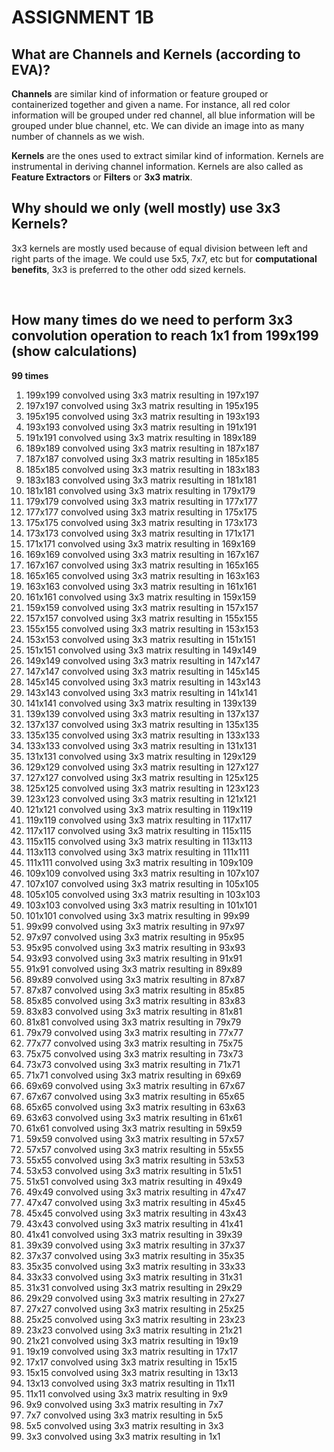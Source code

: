 # ASSIGNMENT 1B

## What are Channels and Kernels (according to EVA)?

**Channels** are similar kind of information or feature grouped or containerized together and given a name. For instance, all red color information will be grouped under red channel, all blue information will be grouped under blue channel, etc. We can divide an image into as many number of channels as we wish.

**Kernels** are the ones used to extract similar kind of information. Kernels are instrumental in deriving channel information. Kernels are also called as **Feature Extractors** or **Filters** or **3x3 matrix**.





## Why should we only (well mostly) use 3x3 Kernels?

3x3 kernels are mostly used because of equal division between left and right parts of the image. We could use 5x5, 7x7, etc but for **computational benefits**, 3x3 is preferred to the other odd sized kernels.

​	



## How many times do we need to perform 3x3 convolution operation to reach 1x1 from 199x199 (show calculations)

**99 times**

1. 199x199 convolved using 3x3 matrix resulting in 197x197
2. 197x197 convolved using 3x3 matrix resulting in 195x195
3. 195x195 convolved using 3x3 matrix resulting in 193x193
4. 193x193 convolved using 3x3 matrix resulting in 191x191
5. 191x191 convolved using 3x3 matrix resulting in 189x189
6. 189x189 convolved using 3x3 matrix resulting in 187x187
7. 187x187 convolved using 3x3 matrix resulting in 185x185
8. 185x185 convolved using 3x3 matrix resulting in 183x183
9. 183x183 convolved using 3x3 matrix resulting in 181x181
10. 181x181 convolved using 3x3 matrix resulting in 179x179
11. 179x179 convolved using 3x3 matrix resulting in 177x177
12. 177x177 convolved using 3x3 matrix resulting in 175x175
13. 175x175 convolved using 3x3 matrix resulting in 173x173
14. 173x173 convolved using 3x3 matrix resulting in 171x171
15. 171x171 convolved using 3x3 matrix resulting in 169x169
16. 169x169 convolved using 3x3 matrix resulting in 167x167
17. 167x167 convolved using 3x3 matrix resulting in 165x165
18. 165x165 convolved using 3x3 matrix resulting in 163x163
19. 163x163 convolved using 3x3 matrix resulting in 161x161
20. 161x161 convolved using 3x3 matrix resulting in 159x159
21. 159x159 convolved using 3x3 matrix resulting in 157x157
22. 157x157 convolved using 3x3 matrix resulting in 155x155
23. 155x155 convolved using 3x3 matrix resulting in 153x153
24. 153x153 convolved using 3x3 matrix resulting in 151x151
25. 151x151 convolved using 3x3 matrix resulting in 149x149
26. 149x149 convolved using 3x3 matrix resulting in 147x147
27. 147x147 convolved using 3x3 matrix resulting in 145x145
28. 145x145 convolved using 3x3 matrix resulting in 143x143
29. 143x143 convolved using 3x3 matrix resulting in 141x141
30. 141x141 convolved using 3x3 matrix resulting in 139x139
31. 139x139 convolved using 3x3 matrix resulting in 137x137
32. 137x137 convolved using 3x3 matrix resulting in 135x135
33. 135x135 convolved using 3x3 matrix resulting in 133x133
34. 133x133 convolved using 3x3 matrix resulting in 131x131
35. 131x131 convolved using 3x3 matrix resulting in 129x129
36. 129x129 convolved using 3x3 matrix resulting in 127x127
37. 127x127 convolved using 3x3 matrix resulting in 125x125
38. 125x125 convolved using 3x3 matrix resulting in 123x123
39. 123x123 convolved using 3x3 matrix resulting in 121x121
40. 121x121 convolved using 3x3 matrix resulting in 119x119
41. 119x119 convolved using 3x3 matrix resulting in 117x117
42. 117x117 convolved using 3x3 matrix resulting in 115x115
43. 115x115 convolved using 3x3 matrix resulting in 113x113
44. 113x113 convolved using 3x3 matrix resulting in 111x111
45. 111x111 convolved using 3x3 matrix resulting in 109x109
46. 109x109 convolved using 3x3 matrix resulting in 107x107
47. 107x107 convolved using 3x3 matrix resulting in 105x105
48. 105x105 convolved using 3x3 matrix resulting in 103x103
49. 103x103 convolved using 3x3 matrix resulting in 101x101
50. 101x101 convolved using 3x3 matrix resulting in 99x99
51. 99x99 convolved using 3x3 matrix resulting in 97x97
52. 97x97 convolved using 3x3 matrix resulting in 95x95
53. 95x95 convolved using 3x3 matrix resulting in 93x93
54. 93x93 convolved using 3x3 matrix resulting in 91x91
55. 91x91 convolved using 3x3 matrix resulting in 89x89
56. 89x89 convolved using 3x3 matrix resulting in 87x87
57. 87x87 convolved using 3x3 matrix resulting in 85x85
58. 85x85 convolved using 3x3 matrix resulting in 83x83
59. 83x83 convolved using 3x3 matrix resulting in 81x81
60. 81x81 convolved using 3x3 matrix resulting in 79x79
61. 79x79 convolved using 3x3 matrix resulting in 77x77
62. 77x77 convolved using 3x3 matrix resulting in 75x75
63. 75x75 convolved using 3x3 matrix resulting in 73x73
64. 73x73 convolved using 3x3 matrix resulting in 71x71
65. 71x71 convolved using 3x3 matrix resulting in 69x69
66. 69x69 convolved using 3x3 matrix resulting in 67x67
67. 67x67 convolved using 3x3 matrix resulting in 65x65
68. 65x65 convolved using 3x3 matrix resulting in 63x63
69. 63x63 convolved using 3x3 matrix resulting in 61x61
70. 61x61 convolved using 3x3 matrix resulting in 59x59
71. 59x59 convolved using 3x3 matrix resulting in 57x57
72. 57x57 convolved using 3x3 matrix resulting in 55x55
73. 55x55 convolved using 3x3 matrix resulting in 53x53
74. 53x53 convolved using 3x3 matrix resulting in 51x51
75. 51x51 convolved using 3x3 matrix resulting in 49x49
76. 49x49 convolved using 3x3 matrix resulting in 47x47
77. 47x47 convolved using 3x3 matrix resulting in 45x45
78. 45x45 convolved using 3x3 matrix resulting in 43x43
79. 43x43 convolved using 3x3 matrix resulting in 41x41
80. 41x41 convolved using 3x3 matrix resulting in 39x39
81. 39x39 convolved using 3x3 matrix resulting in 37x37
82. 37x37 convolved using 3x3 matrix resulting in 35x35
83. 35x35 convolved using 3x3 matrix resulting in 33x33
84. 33x33 convolved using 3x3 matrix resulting in 31x31
85. 31x31 convolved using 3x3 matrix resulting in 29x29
86. 29x29 convolved using 3x3 matrix resulting in 27x27
87. 27x27 convolved using 3x3 matrix resulting in 25x25
88. 25x25 convolved using 3x3 matrix resulting in 23x23
89. 23x23 convolved using 3x3 matrix resulting in 21x21
90. 21x21 convolved using 3x3 matrix resulting in 19x19
91. 19x19 convolved using 3x3 matrix resulting in 17x17
92. 17x17 convolved using 3x3 matrix resulting in 15x15
93. 15x15 convolved using 3x3 matrix resulting in 13x13
94. 13x13 convolved using 3x3 matrix resulting in 11x11
95. 11x11 convolved using 3x3 matrix resulting in 9x9
96. 9x9 convolved using 3x3 matrix resulting in 7x7
97. 7x7 convolved using 3x3 matrix resulting in 5x5
98. 5x5 convolved using 3x3 matrix resulting in 3x3
99. 3x3 convolved using 3x3 matrix resulting in 1x1